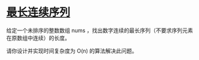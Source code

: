 # [最长连续序列](https://leetcode.cn/problems/longest-consecutive-sequence/?envType=study-plan-v2&envId=top-100-liked)

给定一个未排序的整数数组 nums ，找出数字连续的最长序列（不要求序列元素在原数组中连续）的长度。

请你设计并实现时间复杂度为 O(n) 的算法解决此问题。